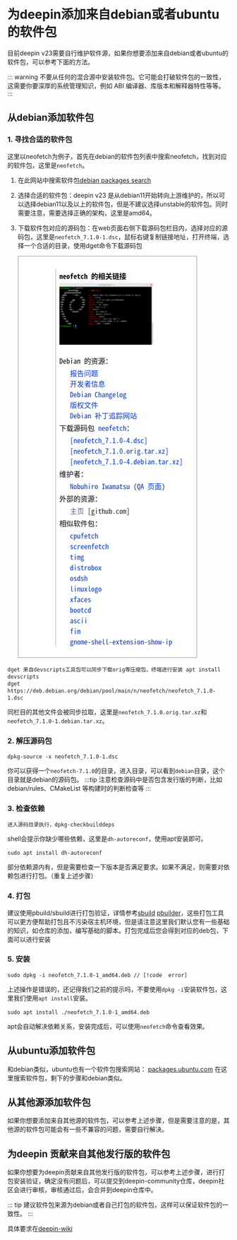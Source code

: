 # 为deepin添加来自debian或者ubuntu的软件包

目前deepin v23需要自行维护软件源，如果你想要添加来自debian或者ubuntu的软件包，可以参考下面的方法。

::: warning
不要从任何的混合源中安装软件包。它可能会打破软件包的一致性，这需要你要深厚的系统管理知识，例如 ABI 编译器、库版本和解释器特性等等。
:::

## 从debian添加软件包

### 1. 寻找合适的软件包

这里以neofetch为例子，首先在debian的软件包列表中搜索neofetch，找到对应的软件包，这里是`neofetch`。

1. 在此网站中搜索软件包[debian packages search](https://packages.debian.org/index)

2. 选择合适的软件包：deepin v23 是从debian11开始转向上游维护的，所以可以选择debian11以及以上的软件包，但是不建议选择unstable的软件包。同时需要注意，需要选择正确的架构，这里是amd64。

3. 下载软件包对应的源码包：在web页面右侧下载源码包栏目内，选择对应的源码包，这里是`neofetch_7.1.0-1.dsc`，鼠标右键复制链接地址，打开终端，选择一个合适的目录，使用dget命令下载源码包

    ![image-20230217101546660](./image-20230217101546660.png)

```shell
dget 来自devscripts工具包可以同步下载orig等压缩包，终端进行安装 apt install devscripts
dget  https://deb.debian.org/debian/pool/main/n/neofetch/neofetch_7.1.0-1.dsc
```

 同栏目的其他文件会被同步拉取，这里是`neofetch_7.1.0.orig.tar.xz`和`neofetch_7.1.0-1.debian.tar.xz`。

### 2. 解压源码包

```shell
dpkg-source -x neofetch_7.1.0-1.dsc
```

你可以获得一个`neofetch-7.1.0`的目录，进入目录，可以看到`debian`目录，这个目录就是debian的源码包。
:::tip
注意检查源码中是否包含发行版的判断，比如debian/rules、CMakeList 等构建时的判断检查等
:::

### 3. 检查依赖

```shell
进入源码目录执行，dpkg-checkbuilddeps
```

shell会提示你缺少哪些依赖，这里是`dh-autoreconf`，使用apt安装即可。

```shell
sudo apt install dh-autoreconf
```

部分依赖源内有，但是需要检查一下版本是否满足要求。如果不满足，则需要对依赖包进行打包。（重复上述步骤）

### 4. 打包

建议使用pbuild/sbuild进行打包验证，详情参考[sbuild](https://wiki.ubuntu.com/SimpleSbuild)  [pbuilder](https://wiki.ubuntu.com/PbuilderHowto)，这些打包工具可以更方便帮助打包且不污染宿主机环境，但是请注意这里我们默认您有一些基础的知识，如仓库的添加，编写基础的脚本。打包完成后您会得到对应的deb包，下面可以进行安装

### 5. 安装

```shell
sudo dpkg -i neofetch_7.1.0-1_amd64.deb // [!code  error]
```

上述操作是错误的，还记得我们之前的提示吗，不要使用`dpkg -i`安装软件包，这里我们使用`apt install`安装。

```shell
sudo apt install ./neofetch_7.1.0-1_amd64.deb
```

apt会自动解决依赖关系，安装完成后，可以使用`neofetch`命令查看效果。

## 从ubuntu添加软件包

和debian类似，ubuntu也有一个软件包搜索网站：
[packages.ubuntu.com](https://packages.ubuntu.com/)
在这里搜索软件包，剩下的步骤和debian类似。

## 从其他源添加软件包

如果你想要添加来自其他源的软件包，可以参考上述步骤，但是需要注意的是，其他源的软件包可能会有一些不兼容的问题，需要自行解决。

## 为deepin 贡献来自其他发行版的软件包

如果你想要为deepin贡献来自其他发行版的软件包，可以参考上述步骤，进行打包安装验证，确定没有问题后，可以提交到deepin-community仓库，deepin社区会进行审核，审核通过后，会合并到deepin仓库中。

::: tip
建议软件包来源为debian或者自己打包的软件包，这样可以保证软件包的一致性。
:::

具体要求在[deepin-wiki](https://wiki.deepin.org/zh/01_deepin%E9%85%8D%E5%A5%97%E7%94%9F%E6%80%81/01_deepin%E5%85%A5%E9%97%A8/02_%E5%BC%80%E5%8F%91%E7%9B%B8%E5%85%B3/02_%E8%B4%A1%E7%8C%AE%E6%8C%87%E5%8D%97/deepin-community%E5%8D%8F%E4%BD%9C%E6%B5%81%E7%A8%8B)
